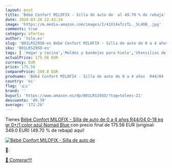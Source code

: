 ```yaml
---
layout: post
title: 'Bébé Confort MILOFIX - Silla de auto de  al 49.70 % de rebaja'
date: 2020-03-28 22:43:24
image: 'https://m.media-amazon.com/images/I/41X14aTczTL._SL400_.jpg'
comments: true
category: ofertas
author: 'tole.es'
slug: 'B01LRS29SO-es Bébé Confort MILOFIX - Silla de auto de 0 a 4 años R44/04...'
sku: 'B01LRS29SO-es'
tags: [ 'Hogar y cocina','Moldes y bandejas para hielo','Utensilios de bar','Utensilios de cocina','bébé','confort', ]
actualPrice: 175.56 EUR
currency: EUR
price: 175.56
comparePrice: 349.0 EUR
prodname: 'Bébé Confort MILOFIX - Silla de auto de 0 a 4 años  R44/04  0-18 kg  gr 0+/1  color azul  Nomad Blue '
country: 'es'
flag: '🇪🇸'
brand: ''
buyurl: 'https://www.amazon.es/dp/B01LRS29SO/?tag=tolees-21'
descuento: '49.70'
average: '172.28'
---
```


Tienes [Bébé Confort MILOFIX - Silla de auto de 0 a 4 años  R44/04  0-18 kg  gr 0+/1  color azul  Nomad Blue ](https://www.amazon.es/dp/B01LRS29SO/?tag=tolees-21) con precio final de  175.56 EUR (original: 349.0 EUR) (49.70 %  de rebaja) aqui!

[![Bébé Confort MILOFIX - Silla de auto de ](https://m.media-amazon.com/images/I/41X14aTczTL._SL400_.jpg)](https://www.amazon.es/dp/B01LRS29SO/?tag=tolees-21)

🔎:


[🛒 Comprar!!!](https://www.amazon.es/dp/B01LRS29SO/?tag=tolees-21)
